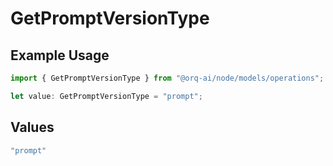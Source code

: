 # GetPromptVersionType

## Example Usage

```typescript
import { GetPromptVersionType } from "@orq-ai/node/models/operations";

let value: GetPromptVersionType = "prompt";
```

## Values

```typescript
"prompt"
```